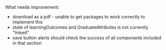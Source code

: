 What needs improvement:
- download as a pdf - unable to get packages to work correctly to implement this
- state of learningOutcomes and GraduateAttributes is not currently "linked"
- save button alerts should check the success of all components included in that section
